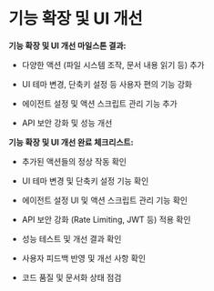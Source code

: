 # 기능 확장 및 UI 개선

<p><strong>기능 확장 및 UI 개선 마일스톤 결과:</strong></p><ul><li><p>다양한 액션 (파일 시스템 조작, 문서 내용 읽기 등) 추가</p></li><li><p>UI 테마 변경, 단축키 설정 등 사용자 편의 기능 강화</p></li><li><p>에이전트 설정 및 액션 스크립트 관리 기능 추가</p></li><li><p>API 보안 강화 및 성능 개선</p></li></ul><p><strong>기능 확장 및 UI 개선 완료 체크리스트:</strong></p><ul><li><p>추가된 액션들의 정상 작동 확인</p></li><li><p>UI 테마 변경 및 단축키 설정 기능 확인</p></li><li><p>에이전트 설정 UI 및 액션 스크립트 관리 기능 확인</p></li><li><p>API 보안 강화 (Rate Limiting, JWT 등) 적용 확인</p></li><li><p>성능 테스트 및 개선 결과 확인</p></li><li><p>사용자 피드백 반영 및 개선 사항 확인</p></li><li><p>코드 품질 및 문서화 상태 점검</p></li></ul>